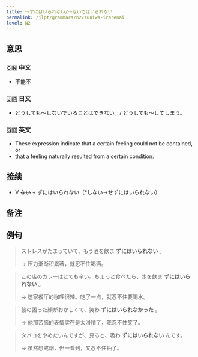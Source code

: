 ```yaml
---
title: 〜ずにはいられない/〜ないではいられない
permalink: /jlpt/grammars/n2/zuniwa-irarenai
level: N2
---
```


## 意思

### 🇨🇳 中文

- 不能不

### 🇯🇵 日文

- どうしても〜しないでいることはできない。/ どうしても〜してしまう。

### 🇬🇧 英文

- These expression indicate that a certain feeling could not be contained, or
- that a feeling naturally resulted from a certain condition.

## 接续

- V ~~ない~~ \+ ずにはいられない（*しない→せずにはいられない）

## 备注


## 例句

> ストレスがたまっていて、もう酒を飲ま **ずにはいられない** 。
>
> → 压力渐渐积累著，就忍不住喝酒。

> この店のカレーはとても辛い。ちょっと食べたら、水を飲ま **ずにはいられない** 。
>
> → 这家餐厅的咖哩很辣。吃了一点，就忍不住要喝水。

> 彼の困った顔がおかしくて、笑わ **ずにはいられなかった** 。
>
> → 他那苦恼的表情实在是太滑稽了，我忍不住笑了。

> タバコをやめたいんですが、見ると、吸わ **ずにはいられない** んです。
>
> → 虽然想戒烟，但一看到，又忍不住抽了。

